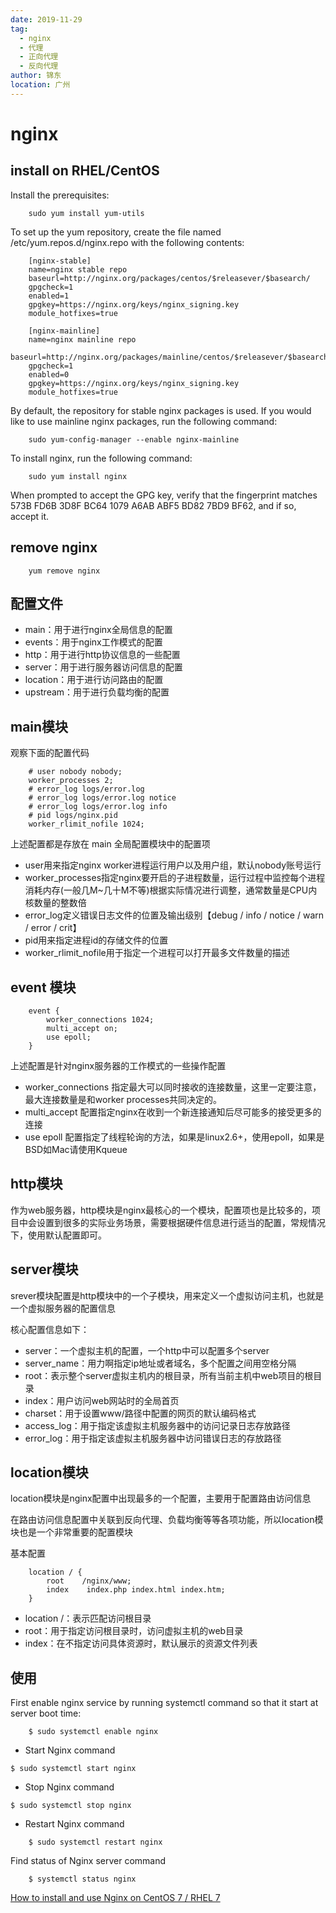 ```yaml
---
date: 2019-11-29
tag: 
  - nginx
  - 代理
  - 正向代理
  - 反向代理
author: 锦东
location: 广州 
---
```


# nginx

## install on RHEL/CentOS

Install the prerequisites:

```
    sudo yum install yum-utils
```

To set up the yum repository, create the file named /etc/yum.repos.d/nginx.repo with the following contents:

```
    [nginx-stable]
    name=nginx stable repo
    baseurl=http://nginx.org/packages/centos/$releasever/$basearch/
    gpgcheck=1
    enabled=1
    gpgkey=https://nginx.org/keys/nginx_signing.key
    module_hotfixes=true

    [nginx-mainline]
    name=nginx mainline repo
    baseurl=http://nginx.org/packages/mainline/centos/$releasever/$basearch/
    gpgcheck=1
    enabled=0
    gpgkey=https://nginx.org/keys/nginx_signing.key
    module_hotfixes=true
```

By default, the repository for stable nginx packages is used. If you would like to use mainline nginx packages, run the following command:

```
    sudo yum-config-manager --enable nginx-mainline
```

To install nginx, run the following command:

```
    sudo yum install nginx
```

When prompted to accept the GPG key, verify that the fingerprint matches 573B FD6B 3D8F BC64 1079 A6AB ABF5 BD82 7BD9 BF62, and if so, accept it.


## remove nginx

```
    yum remove nginx
```


## 配置文件

- main：用于进行nginx全局信息的配置
- events：用于nginx工作模式的配置
- http：用于进行http协议信息的一些配置
- server：用于进行服务器访问信息的配置
- location：用于进行访问路由的配置
- upstream：用于进行负载均衡的配置

## main模块

观察下面的配置代码

```
    # user nobody nobody;
    worker_processes 2;
    # error_log logs/error.log
    # error_log logs/error.log notice
    # error_log logs/error.log info
    # pid logs/nginx.pid
    worker_rlimit_nofile 1024;
```

上述配置都是存放在 main 全局配置模块中的配置项

- user用来指定nginx worker进程运行用户以及用户组，默认nobody账号运行
- worker_processes指定nginx要开启的子进程数量，运行过程中监控每个进程消耗内存(一般几M~几十M不等)根据实际情况进行调整，通常数量是CPU内核数量的整数倍
- error_log定义错误日志文件的位置及输出级别【debug / info / notice / warn / error / crit】
- pid用来指定进程id的存储文件的位置
- worker_rlimit_nofile用于指定一个进程可以打开最多文件数量的描述

## event 模块

```
    event {
        worker_connections 1024;
        multi_accept on;
        use epoll;
    }
```

上述配置是针对nginx服务器的工作模式的一些操作配置

- worker_connections 指定最大可以同时接收的连接数量，这里一定要注意，最大连接数量是和worker processes共同决定的。
- multi_accept 配置指定nginx在收到一个新连接通知后尽可能多的接受更多的连接
- use epoll 配置指定了线程轮询的方法，如果是linux2.6+，使用epoll，如果是BSD如Mac请使用Kqueue

## http模块

作为web服务器，http模块是nginx最核心的一个模块，配置项也是比较多的，项目中会设置到很多的实际业务场景，需要根据硬件信息进行适当的配置，常规情况下，使用默认配置即可。

## server模块

srever模块配置是http模块中的一个子模块，用来定义一个虚拟访问主机，也就是一个虚拟服务器的配置信息

核心配置信息如下：

- server：一个虚拟主机的配置，一个http中可以配置多个server
- server_name：用力啊指定ip地址或者域名，多个配置之间用空格分隔
- root：表示整个server虚拟主机内的根目录，所有当前主机中web项目的根目录
- index：用户访问web网站时的全局首页
- charset：用于设置www/路径中配置的网页的默认编码格式
- access_log：用于指定该虚拟主机服务器中的访问记录日志存放路径
- error_log：用于指定该虚拟主机服务器中访问错误日志的存放路径

## location模块

location模块是nginx配置中出现最多的一个配置，主要用于配置路由访问信息

在路由访问信息配置中关联到反向代理、负载均衡等等各项功能，所以location模块也是一个非常重要的配置模块

基本配置

```
    location / {
        root    /nginx/www;
        index    index.php index.html index.htm;
    }
```

- location /：表示匹配访问根目录
- root：用于指定访问根目录时，访问虚拟主机的web目录
- index：在不指定访问具体资源时，默认展示的资源文件列表

## 使用

First enable nginx service by running systemctl command so that it start at server boot time:

```
    $ sudo systemctl enable nginx
```

- Start Nginx command

```
$ sudo systemctl start nginx
```

- Stop Nginx command

```
$ sudo systemctl stop nginx
```

- Restart Nginx command

```
    $ sudo systemctl restart nginx
```

Find status of Nginx server command

```
    $ systemctl status nginx
```

[How to install and use Nginx on CentOS 7 / RHEL 7](https://www.cyberciti.biz/faq/how-to-install-and-use-nginx-on-centos-7-rhel-7/)
